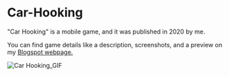 # Car-Hooking

"Car Hooking" is a mobile game, and it was published in 2020 by me.

You can find game details like a description, screenshots, and a preview on my [Blogspot webpage.](https://aykgames.blogspot.com/2020/06/car-hooking.html)

![Car Hooking_GIF](https://user-images.githubusercontent.com/96251220/146942042-d0bb97db-7083-403c-b1d2-04fc20c06db2.gif)
